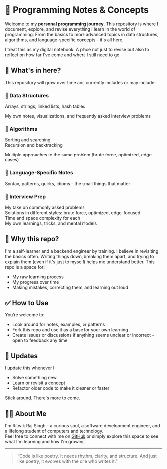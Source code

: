 # 🧠 Programming Notes & Concepts

Welcome to my **personal programming journey**. This repository is where I document, explore, and revise everything I learn in the world of programming. From the basics to more advanced topics in data structures, algorithms, and language-specific concepts - it's all here.

I treat this as my digital notebook. A place not just to revise but also to reflect on how far I've come and where I still need to go.

## 📌 What's in here?

This repository will grow over time and currently includes or may include:

### 🔹 Data Structures

Arrays, strings, linked lists, hash tables

<!-- Trees, graphs, heaps, stacks, queues   -->

My own notes, visualizations, and frequently asked interview problems

### 🔹 Algorithms

Sorting and searching  
Recursion and backtracking

<!-- Greedy, dynamic programming, divide and conquer   -->
<!-- Graph algorithms like BFS, DFS, Dijkstra's   -->

Multiple approaches to the same problem (brute force, optimized, edge cases)

### 🔹 Language-Specific Notes

<!-- Python (my first love in programming)   -->
<!-- Java (helped me understand OOP deeply)   -->
<!-- JavaScript (mostly for web and async behavior)   -->

Syntax, patterns, quirks, idioms - the small things that matter

### 🔹 Interview Prep

My take on commonly asked problems  
Solutions in different styles: brute force, optimized, edge-focused  
Time and space complexity for each  
My own learnings, tricks, and mental models

<!-- ## 📂 Structure

Here's how I try to organize things:

📁 programming
├── 📁 data-structures
│   ├── 📄 arrays.md
│   ├── 📄 linked-lists.md
│   └── 📄 trees.md
├── 📁 algorithms
│   ├── 📄 sorting.md
│   ├── 📄 recursion.md
│   └── 📄 dynamic-programming.md
├── 📁 languages
│   ├── 📁 python
│   │   ├── 📄 basics.md
│   │   └── 📄 tricks.md
│   ├── 📁 java
│   │   ├── 📄 oops.md
│   │   └── 📄 collections.md
│   └── 📁 javascript
│       ├── 📄 async.md
│       └── 📄 es6.md
├── 📁 interview-questions
│   ├── 📄 arrays.md
│   ├── 📄 strings.md
│   └── 📄 graphs.md
└── 📄 README.md

As this is a living repository, things may move around as I reorganize and improve the structure. -->

## 📖 Why this repo?

I'm a self-learner and a backend engineer by training. I believe in revisiting the basics often. Writing things down, breaking them apart, and trying to explain them (even if it's just to myself) helps me understand better. This repo is a space for:

-   My raw learning process
-   My progress over time
-   Making mistakes, correcting them, and learning out loud

## ✅ How to Use

You’re welcome to:

-   Look around for notes, examples, or patterns
-   Fork this repo and use it as a base for your own learning
-   Create issues or discussions if anything seems unclear or incorrect - open to feedback any time

## 📅 Updates

I update this whenever I:

-   Solve something new
-   Learn or revisit a concept
-   Refactor older code to make it cleaner or faster

Stick around. There's more to come.

## 🙋‍♂️ About Me

I'm Ritwik Raj Singh - a curious soul, a software development engineer, and a lifelong student of computers and technology.  
Feel free to connect with me on [GitHub](https://github.com/ritwikrajsingh) or simply explore this space to see what I'm learning and how I'm growing.

---

> “Code is like poetry. It needs rhythm, clarity, and structure. And just like poetry, it evolves with the one who writes it.”
